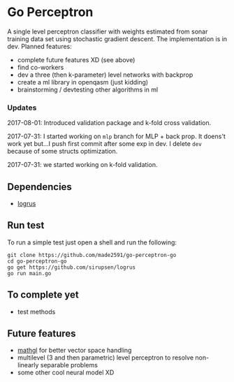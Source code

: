 # Go Perceptron

A single level perceptron classifier with weights estimated from sonar training data set using stochastic gradient descent.
The implementation is in dev. Planned features:

- complete future features XD (see above)
- find co-workers
- dev a three (then k-parameter) level networks with backprop
- create a ml library in openqasm (just kidding)
- brainstorming / devtesting other algorithms in ml

### Updates

2017-08-01: Introduced validation package and k-fold cross validation.

2017-07-31: I started working on ```mlp``` branch for MLP + back prop. It doens't work yet but...I push first commit after some exp in dev. I delete ```dev``` because of some structs optimization.

2017-07-31: we started working on k-fold validation.

## Dependencies

- [logrus](https://github.com/sirupsen/logrus)

## Run test

To run a simple test just open a shell and run the following:

```
git clone https://github.com/made2591/go-perceptron-go
cd go-perceptron-go
go get https://github.com/sirupsen/logrus
go run main.go
```

## To complete yet

- test methods

## Future features

- [mathgl](https://github.com/go-gl/mathgl.git) for better vector space handling
- multilevel (3 and then parametric) level perceptron to resolve non-linearly separable problems
- some other cool neural model XD
